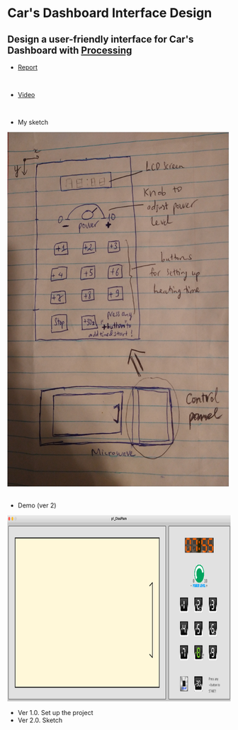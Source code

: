 # Car's Dashboard Interface Design
Design a user-friendly interface for Car's Dashboard with [Processing](https://processing.org/)
---
- [Report](https://chaupmcs.github.io/p1.ChauPham/index.html)
<br/>

- [Video](https://www.youtube.com/watch?v=FuHViAN-mag)
<br/>

- My sketch

<img src="https://raw.githubusercontent.com/chaupmcs/p1.ChauPham/main/pictures/sketch.jpg" width="500" height="800">

<br/>
<br/>

- Demo (ver 2)

<img src="https://raw.githubusercontent.com/chaupmcs/p1.ChauPham/main/pictures/demo.png" width="1000" height="420">


- Ver 1.0. Set up the project
- Ver 2.0. Sketch





